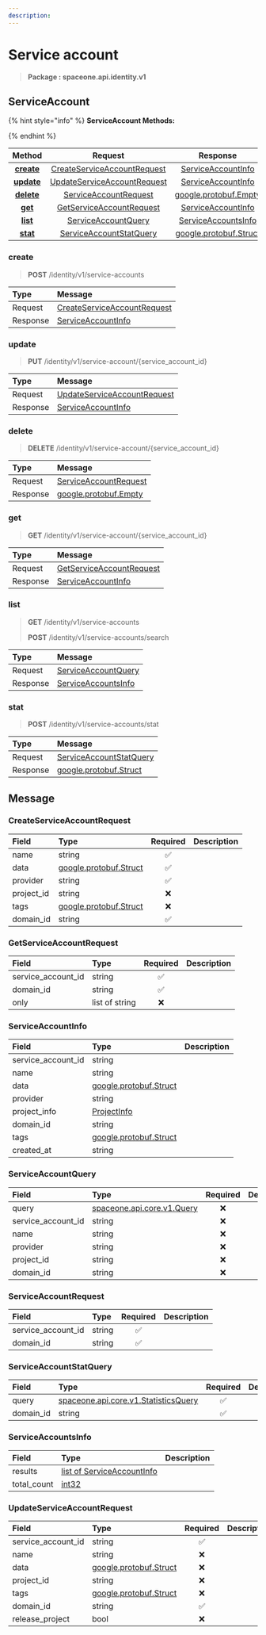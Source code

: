 ```yaml
---
description:  
---
```

# Service account

>  **Package : spaceone.api.identity.v1**

## ServiceAccount

{% hint style="info" %}
**ServiceAccount Methods:**

{%  endhint %}


| Method | Request | Response |
| :-----: | :--------: | :--------: |
| [**create**](service-account.md#create)|   [CreateServiceAccountRequest](service-account.md#createserviceaccountrequest) |   [ServiceAccountInfo](service-account.md#serviceaccountinfo) |
| [**update**](service-account.md#update)|   [UpdateServiceAccountRequest](service-account.md#updateserviceaccountrequest) |   [ServiceAccountInfo](service-account.md#serviceaccountinfo) |
| [**delete**](service-account.md#delete)|   [ServiceAccountRequest](service-account.md#serviceaccountrequest) |  [google.protobuf.Empty](https://github.com/protocolbuffers/protobuf/blob/master/src/google/protobuf/empty.proto)|
| [**get**](service-account.md#get)|   [GetServiceAccountRequest](service-account.md#getserviceaccountrequest) |   [ServiceAccountInfo](service-account.md#serviceaccountinfo) |
| [**list**](service-account.md#list)|   [ServiceAccountQuery](service-account.md#serviceaccountquery) |   [ServiceAccountsInfo](service-account.md#serviceaccountsinfo) |
| [**stat**](service-account.md#stat)|   [ServiceAccountStatQuery](service-account.md#serviceaccountstatquery) |  [google.protobuf.Struct](https://github.com/protocolbuffers/protobuf/blob/master/src/google/protobuf/struct.proto)| 
 

 
### create
> **POST** /identity/v1/service-accounts
>


| Type | Message |
| :--- | :--- |
| Request | [CreateServiceAccountRequest](service-account.md#createserviceaccountrequest) |
| Response |  [ServiceAccountInfo](service-account.md#serviceaccountinfo)  |
 
 

 
### update
> **PUT** /identity/v1/service-account/{service_account_id}
>


| Type | Message |
| :--- | :--- |
| Request | [UpdateServiceAccountRequest](service-account.md#updateserviceaccountrequest) |
| Response |  [ServiceAccountInfo](service-account.md#serviceaccountinfo)  |
 
 

 
### delete
> **DELETE** /identity/v1/service-account/{service_account_id}
>


| Type | Message |
| :--- | :--- |
| Request | [ServiceAccountRequest](service-account.md#serviceaccountrequest) |
| Response | [google.protobuf.Empty](https://github.com/protocolbuffers/protobuf/blob/master/src/google/protobuf/empty.proto) |
 
 

 
### get
> **GET** /identity/v1/service-account/{service_account_id}
>


| Type | Message |
| :--- | :--- |
| Request | [GetServiceAccountRequest](service-account.md#getserviceaccountrequest) |
| Response |  [ServiceAccountInfo](service-account.md#serviceaccountinfo)  |
 
 

 
### list
> **GET** /identity/v1/service-accounts
>
> **POST** /identity/v1/service-accounts/search



| Type | Message |
| :--- | :--- |
| Request | [ServiceAccountQuery](service-account.md#serviceaccountquery) |
| Response |  [ServiceAccountsInfo](service-account.md#serviceaccountsinfo)  |
 
 

 
### stat
> **POST** /identity/v1/service-accounts/stat
>


| Type | Message |
| :--- | :--- |
| Request | [ServiceAccountStatQuery](service-account.md#serviceaccountstatquery) |
| Response | [google.protobuf.Struct](https://github.com/protocolbuffers/protobuf/blob/master/src/google/protobuf/struct.proto) |


## 

## Message

### CreateServiceAccountRequest
| Field | Type | Required | Description |
| :--- | :--- | :---: | :--- |
| name |string|✅| |
| data |[google.protobuf.Struct](https://github.com/protocolbuffers/protobuf/blob/master/src/google/protobuf/struct.proto)|✅| |
| provider |string|✅| |
| project_id |string|❌| |
| tags |[google.protobuf.Struct](https://github.com/protocolbuffers/protobuf/blob/master/src/google/protobuf/struct.proto)|❌| |
| domain_id |string|✅| |

### GetServiceAccountRequest
| Field | Type | Required | Description |
| :--- | :--- | :---: | :--- |
| service_account_id |string|✅| |
| domain_id |string|✅| |
| only |list of string|❌| |

### ServiceAccountInfo
| Field | Type |  Description |
| :--- | :--- | :--- |
| service_account_id |string | |
| name |string | |
| data |[google.protobuf.Struct](https://github.com/protocolbuffers/protobuf/blob/master/src/google/protobuf/struct.proto) | |
| provider |string | |
| project_info |[ProjectInfo](service-account.md#projectinfo) | |
| domain_id |string | |
| tags |[google.protobuf.Struct](https://github.com/protocolbuffers/protobuf/blob/master/src/google/protobuf/struct.proto) | |
| created_at |string | |

### ServiceAccountQuery
| Field | Type | Required | Description |
| :--- | :--- | :---: | :--- |
| query |[spaceone.api.core.v1.Query](https://spaceone-dev.gitbook.io/api-reference/common-v1/search-query)|❌| |
| service_account_id |string|❌| |
| name |string|❌| |
| provider |string|❌| |
| project_id |string|❌| |
| domain_id |string|❌| |

### ServiceAccountRequest
| Field | Type | Required | Description |
| :--- | :--- | :---: | :--- |
| service_account_id |string|✅| |
| domain_id |string|✅| |

### ServiceAccountStatQuery
| Field | Type | Required | Description |
| :--- | :--- | :---: | :--- |
| query |[spaceone.api.core.v1.StatisticsQuery](https://spaceone-dev.gitbook.io/api-reference/common-v1/statistics-query)|✅| |
| domain_id |string|✅| |

### ServiceAccountsInfo
| Field | Type |  Description |
| :--- | :--- | :--- |
| results |[list of ServiceAccountInfo](service-account.md#serviceaccountinfo) | |
| total_count |[int32](https://github.com/protocolbuffers/protobuf/blob/master/src/google/protobuf/type.proto) | |

### UpdateServiceAccountRequest
| Field | Type | Required | Description |
| :--- | :--- | :---: | :--- |
| service_account_id |string|✅| |
| name |string|❌| |
| data |[google.protobuf.Struct](https://github.com/protocolbuffers/protobuf/blob/master/src/google/protobuf/struct.proto)|❌| |
| project_id |string|❌| |
| tags |[google.protobuf.Struct](https://github.com/protocolbuffers/protobuf/blob/master/src/google/protobuf/struct.proto)|❌| |
| domain_id |string|✅| |
| release_project |bool|❌| |
